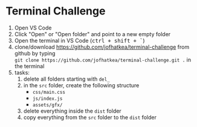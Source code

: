 # Terminal Challenge

1. Open VS Code
2. Click "Open" or "Open folder" and point to a new empty folder
3. Open the terminal in VS Code (<kbd>ctrl + shift + `</kbd>)
4. clone/download https://github.com/jofhatkea/terminal-challenge from github by typing<br>
   `git clone https://github.com/jofhatkea/terminal-challenge.git .` in the terminal
5. tasks:
   1. delete all folders starting with <code>del\_</code>
   2. in the <code>src</code> folder, create the following structure
      - <code>css/main.css</code>
      - <code>js/index.js</code>
      - <code>assets/gfx/</code>
   3. delete everything inside the <code>dist</code> folder
   4. copy everything from the <code>src</code> folder to the <code>dist</code> folder
